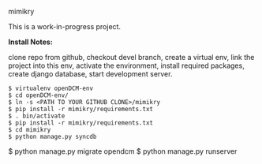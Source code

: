 mimikry

This is a work-in-progress project.

**Install Notes:**

clone repo from github, checkout devel branch, create a virtual env, link the project into this env, activate the environment, install required packages, create django database, start development server.

	$ virtualenv openDCM-env
	$ cd openDCM-env/
	$ ln -s <PATH TO YOUR GITHUB CLONE>/mimikry 
	$ pip install -r mimikry/requirements.txt 
	$ . bin/activate
	$ pip install -r mimikry/requirements.txt 
	$ cd mimikry
	$ python manage.py syncdb
   $ python manage.py migrate opendcm
 	$ python manage.py runserver

